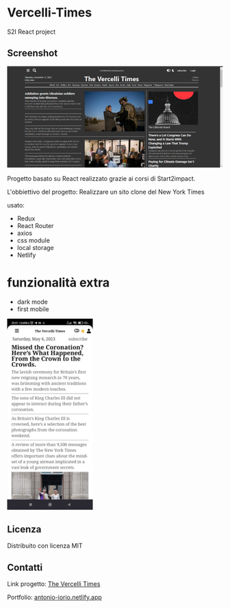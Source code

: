 # Vercelli-Times
S2I React project

## Screenshot

![Screenshoot](https://github.com/kalaioryo/vercelli-times/blob/main/src/img/the-vercelli-times.png)

Progetto basato su React realizzato grazie ai corsi di Start2impact.

L'obbiettivo del progetto:
Realizzare un sito clone del New York Times

usato:

- Redux
- React Router
- axios
- css module
- local storage
- Netlify
# funzionalità extra

- dark mode
- first mobile

<img src="https://github.com/kalaioryo/vercelli-times/blob/main/src/img/TVT%20mobile%20screenshoot.jpeg" width="200" />

## Licenza

Distribuito con licenza MIT

## Contatti

Link progetto: [The Vercelli Times](https://thevercellitimes.netlify.app/)

Portfolio: [antonio-iorio.netlify.app](https://antonio-iorio.netlify.app/)